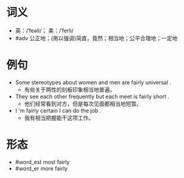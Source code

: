 # 词义
- 英：/ˈfeəli/； 美：/ˈferli/
- #adv 公正地；(用以强调)简直，竟然；相当地；公平合理地；一定地
# 例句
- Some stereotypes about women and men are fairly universal .
	- 有些关于两性的刻板印象相当地普遍。
- They see each other frequently but each meet is fairly short .
	- 他们经常看到对方，但是每次见面都相当地短暂。
- I 'm fairly certain I can do the job .
	- 我有相当把握能干这项工作。
# 形态
- #word_est most fairly
- #word_er more fairly
